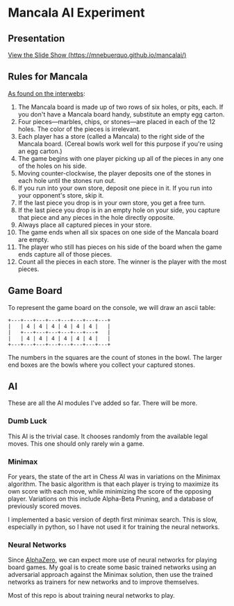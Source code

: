 # Mancala AI Experiment

## Presentation

[View the Slide Show (https://mnebuerquo.github.io/mancalai/)](https://mnebuerquo.github.io/mancalai/)

## Rules for Mancala

[As found on the interwebs](https://www.thespruce.com/how-to-play-mancala-409424):

1. The Mancala board is made up of two rows of six holes, or pits, each. If you don't have a Mancala board handy, substitute an empty egg carton.
1. Four pieces—marbles, chips, or stones—are placed in each of the 12 holes. The color of the pieces is irrelevant.
1. Each player has a store (called a Mancala) to the right side of the Mancala board. (Cereal bowls work well for this purpose if you're using an egg carton.)
1. The game begins with one player picking up all of the pieces in any one of the holes on his side.
1. Moving counter-clockwise, the player deposits one of the stones in each hole until the stones run out.
1. If you run into your own store, deposit one piece in it. If you run into your opponent's store, skip it.
1. If the last piece you drop is in your own store, you get a free turn.
1. If the last piece you drop is in an empty hole on your side, you capture that piece and any pieces in the hole directly opposite.
1. Always place all captured pieces in your store.
1. The game ends when all six spaces on one side of the Mancala board are empty.
1. The player who still has pieces on his side of the board when the game ends capture all of those pieces.
1. Count all the pieces in each store. The winner is the player with the most pieces.

## Game Board

To represent the game board on the console, we will draw an ascii table:
```
+---+---+---+---+---+---+---+---+
|   | 4 | 4 | 4 | 4 | 4 | 4 |   |
|   +---+---+---+---+---+---+   |
|   | 4 | 4 | 4 | 4 | 4 | 4 |   |
+---+---+---+---+---+---+---+---+
```

The numbers in the squares are the count of stones in the bowl. The larger
end boxes are the bowls where you collect your captured stones. 

## AI 

These are all the AI modules I've added so far. There will be more.

### Dumb Luck

This AI is the trivial case. It chooses randomly from the available legal
moves. This one should only rarely win a game.

### Minimax

For years, the state of the art in Chess AI was in variations on the Minimax
algorithm. The basic algorithm is that each player is trying to maximize its
own score with each move, while minimizing the score of the opposing player.
Variations on this include Alpha-Beta Pruning, and a database of previously
scored moves.

I implemented a basic version of depth first minimax search. This is slow,
especially in python, so I have not used it for training the neural networks.

### Neural Networks

Since [AlphaZero](https://www.chess.com/news/view/google-s-alphazero-destroys-stockfish-in-100-game-match),
we can expect more use of neural networks for playing board games. My goal
is to create some basic trained networks using an adversarial approach
against the Minimax solution, then use the trained networks as trainers for
new networks and to improve themselves.

Most of this repo is about training neural networks to play.
